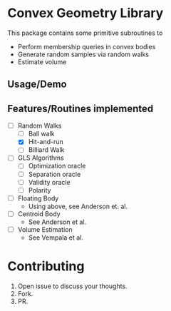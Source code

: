 # Convex Geometry Library

This package contains some primitive subroutines to

- Perform membership queries in convex bodies
- Generate random samples via random walks
- Estimate volume

## Usage/Demo

## Features/Routines implemented

- [ ] Random Walks
  - [ ] Ball walk
  - [x] Hit-and-run
  - [ ] Billiard Walk
- [ ] GLS Algorithms
  - [ ] Optimization oracle
  - [ ] Separation oracle
  - [ ] Validity oracle
  - [ ] Polarity
- [ ] Floating Body
  - Using above, see Anderson et. al.
- [ ] Centroid Body
  - See Anderson et al.
- [ ] Volume Estimation
  - See Vempala et al.

# Contributing

1. Open issue to discuss your thoughts.
1. Fork.
1. PR.

